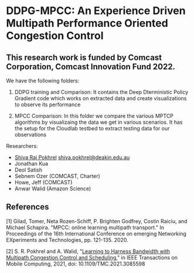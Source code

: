 # DDPG-MPCC: An Experience Driven Multipath Performance Oriented Congestion Control
## This research work is funded by Comcast Corporation, Comcast Innovation Fund 2022.
We have the following folders:

1. DDPG training and Comparison: It contains the Deep Dterministic Policy Gradient code which works on extracted data and create visualizations to observe its performance

2. MPCC Comparison: In this folder we compare the various MPTCP algorithms by visualizaing the data we get in various scenarios. It has the setup for the Cloudlab testbed to extract testing data for our observations

Researchers: 
- [Shiva Raj Pokhrel](https://www.deakin.edu.au/about-deakin/people/shiva-pokhrel) <shiva.pokhrel@deakin.edu.au>
- Jonathan Kua
- Deol Satish
- Sebnem Ozer (COMCAST, Charter)
- Howe, Jeff (COMCAST)
- Anwar Walid (Amazon Science)


## References

[1] Gilad, Tomer, Neta Rozen-Schiff, P. Brighten Godfrey, Costin Raiciu, and Michael Schapira. "MPCC: online learning multipath transport." In Proceedings of the 16th International Conference on emerging Networking EXperiments and Technologies, pp. 121-135. 2020.

[2] S. R. Pokhrel and A. Walid, "[Learning to Harness Bandwidth with Multipath Congestion Control and Scheduling](https://ieeexplore.ieee.org/abstract/document/9444785)," in IEEE Transactions on Mobile Computing, 2021, doi: 10.1109/TMC.2021.3085598 

